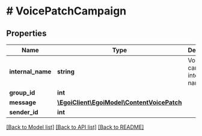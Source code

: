 # # VoicePatchCampaign

## Properties

Name | Type | Description | Notes
------------ | ------------- | ------------- | -------------
**internal_name** | **string** | Voice campaign internal name | [optional]
**group_id** | **int** |  | [optional]
**message** | [**\EgoiClient\EgoiModel\ContentVoicePatch**](ContentVoicePatch.md) |  | [optional]
**sender_id** | **int** |  | [optional]

[[Back to Model list]](../../README.md#models) [[Back to API list]](../../README.md#endpoints) [[Back to README]](../../README.md)

